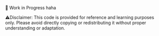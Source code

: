 🚧 Work in Progress haha 

⚠️Disclaimer: 
This code is provided for reference and learning purposes only. 
Please avoid directly copying or redistributing it without proper understanding or adaptation.
